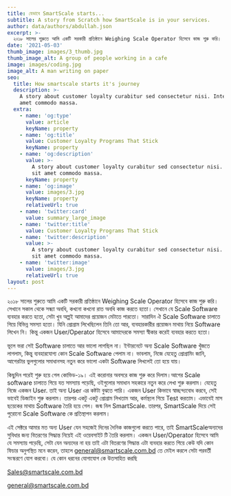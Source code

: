 ```yaml
---
title: যেভাবে SmartScale starts...
subtitle: A story from Scratch how SmartScale is in your services.
author: data/authors/abdullah.json
excerpt: >-
  ২০১৮ সালের শুরুতে আমি একটি সরকারী প্রতিষ্ঠানে Weighing Scale Operator হিসেবে কাজ শুরু করি।
date: '2021-05-03'
thumb_image: images/3_thumb.jpg
thumb_image_alt: A group of people working in a cafe
image: images/coding.jpg
image_alt: A man writing on paper
seo:
  title: How smartscale starts it's journey
  description: >-
    A story about customer loyalty curabitur sed consectetur nisi. Integer sit
    amet commodo massa.
  extra:
    - name: 'og:type'
      value: article
      keyName: property
    - name: 'og:title'
      value: Customer Loyalty Programs That Stick
      keyName: property
    - name: 'og:description'
      value: >-
        A story about customer loyalty curabitur sed consectetur nisi. Integer
        sit amet commodo massa.
      keyName: property
    - name: 'og:image'
      value: images/3.jpg
      keyName: property
      relativeUrl: true
    - name: 'twitter:card'
      value: summary_large_image
    - name: 'twitter:title'
      value: Customer Loyalty Programs That Stick
    - name: 'twitter:description'
      value: >-
        A story about customer loyalty curabitur sed consectetur nisi. Integer
        sit amet commodo massa.
    - name: 'twitter:image'
      value: images/3.jpg
      relativeUrl: true
layout: post
---
```

২০১৮ সালের শুরুতে আমি একটি সরকারী প্রতিষ্ঠানে Weighing Scale Operator হিসেবে কাজ শুরু করি। সেখানে সকাল থেকে সন্ধ্যা অবধি, কখনো কখনো রাত অবধি কাজ করতে হতো। সেখানে যে Scale Software ব্যবহার করতে হতো, সেটা খুব অল্পই আমাদের প্রয়োজন মেটাতে পারতো। সারাদিন ঐ Scale Software চালাতে গিয়ে বিভিন্ন সমস্যা হতো। যিনি প্রোগ্রাম লিখেছিলেন তিনি তো আর, ব্যবহারকারীর প্রয়োজন মাথায় নিয়ে Software লিখেন নি। কিন্তু একজন User/Operator হিসেবে আমাদেরকে সমস্যা স্বীকার করেই ব্যবহার করতে হতো।

ভূলে ভরা সেই Software চালাতে আর ভালো লাগছিল না। ইন্টারনেটে অন্য Scale Software খুঁজতে লাগলাম, কিন্তু ব্যবহারযোগ্য কোন Scale Software পেলাম না। ভাবলাম, নিজে যেহেতু প্রোগ্রামিং জানি, আগেরটার ভুলগুলোর সমাধানসহ নতুন করে ভালো একটা Software লিখলেই তো হয়ে যায়।

কিছুদিন পরেই শুরু হয়ে গেল কোভিড-১৯। এই করোনার অবসরে কাজ শুরু করে দিলাম।আগের Scale software চালাতে গিয়ে যত সমস্যায় পড়েছি, ওইগুলোর সমাধান সহকারে নতুন করে লেখা শুরু করলাম। যেহেতু নিজে একজন User. তাই অন্য User এর কষ্টটা বুঝতে পারি। একজন User কিভাবে স্বাচ্ছন্দ্যবোধ করবে, সেই ভাবেই ডিজাইন শুরু করলাম। তারপর একটু একটু প্রোগ্রাম লিখতাম আর, কর্মস্থলে গিয়ে Test করতাম। এভাবেই মাস ছয়েকের মাথায় Software তৈরি হয়ে গেল। জন্ম নিল SmartScale. তারপর, SmartScale দিয়ে সেই পুরোনো Scale Software কে প্রতিস্থাপন করলাম।

এই সেক্টরে আমার মত অন্য User যেন সহজেই দিনের দৈনিক কাজগুলো করতে পারে, তাই SmartScaleঅন্যদের সুবিধার জন্য বিতরণের সিদ্ধান্ত নিয়েই এই ওয়েবসাইট টি তৈরি করলাম। একজন User/Operator হিসেবে আমি যে সমস্যায় পড়েছি, সেটা যেন অন্যদের না হয় তাই এটা বিতরণের সিদ্ধান্ত এটা ব্যবহার করতে গিয়ে কেউ যদি কোন ফিচার অনুপস্থিত মনে করেন, তাহলে general@smartscale.com.bd তে মেইল করলে সেটা পরবর্তী সংস্করণে যোগ করবো। যে কোন ধরনের যোগাযোগ কে উতসাহিত করছি

Sales@smartscale.com.bd

general@smartscale.com.bd
